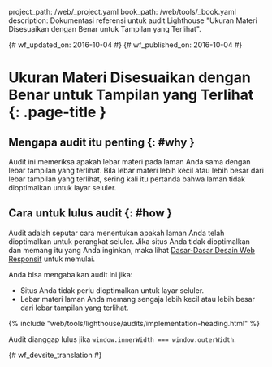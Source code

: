 project_path: /web/_project.yaml
book_path: /web/tools/_book.yaml
description: Dokumentasi referensi untuk audit Lighthouse "Ukuran Materi Disesuaikan dengan Benar untuk Tampilan yang Terlihat".

{# wf_updated_on: 2016-10-04 #}
{# wf_published_on: 2016-10-04 #}

# Ukuran Materi Disesuaikan dengan Benar untuk Tampilan yang Terlihat  {: .page-title }

## Mengapa audit itu penting {: #why }

Audit ini memeriksa apakah lebar materi pada laman Anda sama
dengan lebar tampilan yang terlihat. Bila lebar materi lebih kecil atau lebih besar dari
lebar tampilan yang terlihat, sering kali itu pertanda bahwa laman tidak dioptimalkan untuk
layar seluler.

## Cara untuk lulus audit {: #how }

Audit adalah seputar cara menentukan apakah laman Anda telah dioptimalkan untuk
perangkat seluler. Jika situs Anda tidak dioptimalkan dan memang itu yang Anda inginkan, maka lihat
[Dasar-Dasar Desain Web Responsif](/web/fundamentals/design-and-ui/responsive/)
untuk memulai.

Anda bisa mengabaikan audit ini jika:

* Situs Anda tidak perlu dioptimalkan untuk layar seluler.
* Lebar materi laman Anda memang sengaja lebih kecil atau lebih besar dari
  lebar tampilan yang terlihat.

{% include "web/tools/lighthouse/audits/implementation-heading.html" %}

Audit dianggap lulus jika `window.innerWidth === window.outerWidth`.


{# wf_devsite_translation #}
